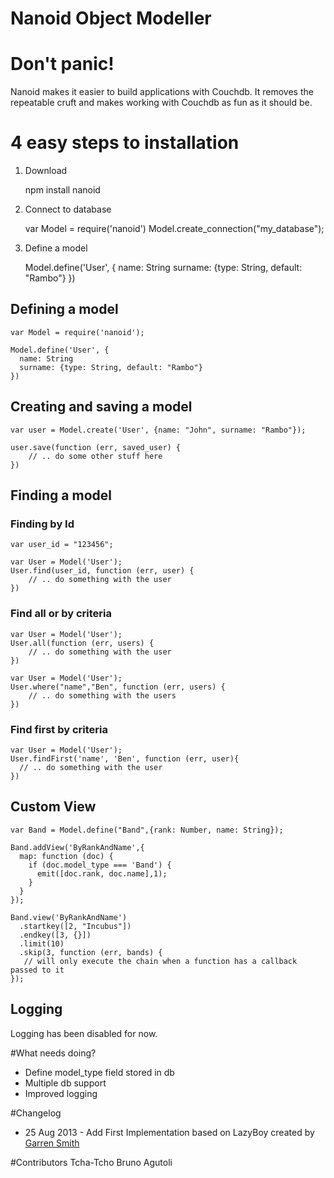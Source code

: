Nanoid Object Modeller
=======================
<!-- [![Build Status](https://secure.travis-ci.org/tcha-tcho/nanoid.png)](http://travis-ci.org/tcha-tcho/nanoid) -->

# Don't panic!

Nanoid makes it easier to build applications with Couchdb. It removes the repeatable cruft and makes working with Couchdb as fun as it should be.

# 4 easy steps to installation

1) Download

    npm install nanoid

2) Connect to database

    var Model = require('nanoid')
    Model.create_connection("my_database");

3) Define a model

    Model.define('User', {
      name: String
      surname: {type: String, default: "Rambo"}
    })

<!-- 4) Read the docs: [http://garrensmith.com/LazyBoy](http://garrensmith.com/LazyBoy) -->


## Defining a model
    var Model = require('nanoid');

    Model.define('User', {
      name: String
      surname: {type: String, default: "Rambo"}
    })

## Creating and saving a model
    
    var user = Model.create('User', {name: "John", surname: "Rambo"});

    user.save(function (err, saved_user) {
        // .. do some other stuff here
    })

## Finding a model
### Finding by Id
    var user_id = "123456";

    var User = Model('User');
    User.find(user_id, function (err, user) {
        // .. do something with the user
    })

### Find all or by criteria 

    var User = Model('User');
    User.all(function (err, users) {
        // .. do something with the user
    })

    var User = Model('User');
    User.where("name","Ben", function (err, users) {
        // .. do something with the users
    })

### Find first by criteria

    var User = Model('User');
    User.findFirst('name', 'Ben', function (err, user){
      // .. do something with the user
    })

## Custom View
    var Band = Model.define("Band",{rank: Number, name: String});

    Band.addView('ByRankAndName',{ 
      map: function (doc) {
        if (doc.model_type === 'Band') {
          emit([doc.rank, doc.name],1);
        }
      }
    });

    Band.view('ByRankAndName')
      .startkey([2, "Incubus"])
      .endkey([3, {}])
      .limit(10)
      .skip(3, function (err, bands) {
       // will only execute the chain when a function has a callback passed to it
    });

## Logging
Logging has been disabled for now.

#What needs doing?

* Define model_type field stored in db
* Multiple db support
* Improved logging

#Changelog
* 25 Aug 2013 - Add First Implementation based on LazyBoy created by [Garren Smith](https://github.com/garrensmith/LazyBoy)

#Contributors
Tcha-Tcho
Bruno Agutoli
